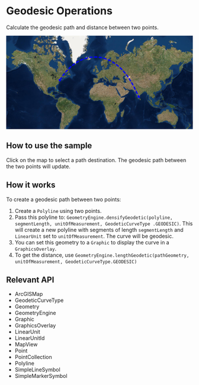 # Geodesic Operations

Calculate the geodesic path and distance between two points.

![](GeodesicOperations.png)

## How to use the sample

Click on the map to select a path destination. The geodesic path between the two points will update.

## How it works

To create a geodesic path between two points:


  1. Create a `Polyline` using two points.
  2. Pass this polyline to: `GeometryEngine.densifyGeodetic(polyline, segmentLength, unitOfMeasurement, GeodeticCurveType
  .GEODESIC)`. This will create a new polyline with segments of length `segmentLength` and 
  `LinearUnit` set to `unitOfMeasurement`. The curve will be geodesic.
  3. You can set this geometry to a `Graphic` to display the curve in a `GraphicsOverlay`.
  4. To get the distance, use `GeometryEngine.lengthGeodetic(pathGeometry, unitOfMeasurement, GeodeticCurveType.GEODESIC)` 


## Relevant API


  * ArcGISMap
  * GeodeticCurveType
  * Geometry
  * GeometryEngine
  * Graphic
  * GraphicsOverlay
  * LinearUnit
  * LinearUnitId
  * MapView
  * Point
  * PointCollection
  * Polyline
  * SimpleLineSymbol
  * SimpleMarkerSymbol


